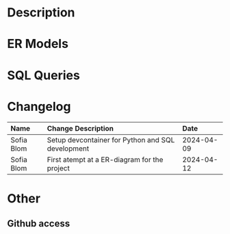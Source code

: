 # Description

# ER Models

# SQL Queries

# Changelog

| Name| Change Description| Date|
|:----|:------------------|:----|
| Sofia Blom | Setup devcontainer for Python and SQL development | 2024-04-09 |
|Sofia Blom | First atempt at a ER-diagram for the project | 2024-04-12 |

# Other

## Github access
